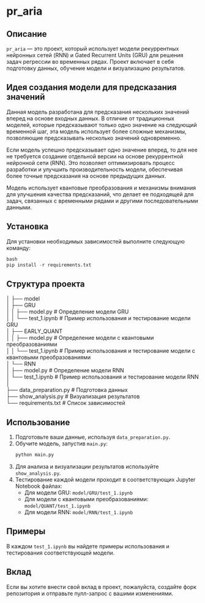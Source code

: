 ﻿# pr_aria

## Описание

`pr_aria` — это проект, который использует модели рекуррентных нейронных сетей (RNN) и Gated Recurrent Units (GRU) для решения задач регрессии во временных рядах. Проект включает в себя подготовку данных, обучение модели и визуализацию результатов.

## Идея создания модели для предсказания значений

Данная модель разработана для предсказания нескольких значений вперед на основе входных данных. В отличие от традиционных моделей, которые предсказывают только одно значение на следующий временной шаг, эта модель использует более сложные механизмы, позволяющие предсказывать несколько значений одновременно.

Если модель успешно предсказывает одно значение вперед, то для нее не требуется создание отдельной версии на основе рекуррентной нейронной сети (RNN). Это позволяет оптимизировать процесс разработки и улучшить производительность модели, обеспечивая более точные предсказания на основе предыдущих данных.

Модель использует квантовые преобразования и механизмы внимания для улучшения качества предсказаний, что делает ее подходящей для задач, связанных с временными рядами и другими последовательными данными.

## Установка

Для установки необходимых зависимостей выполните следующую команду:
```python
bash
pip install -r requirements.txt
```
## Структура проекта

│
├── model<br>
│ ├── GRU<br>
│ │ ├── model.py # Определение модели GRU<br>
│ │ └── test_1.ipynb # Пример использования и тестирование модели GRU<br>
│ ├── EARLY_QUANT<br>
│ │ ├── model.py # Определение модели с квантовыми преобразованиями<br>
│ │ └── test_1.ipynb # Пример использования и тестирование модели с квантовыми преобразованиями<br>
│ └── RNN<br>
│ ├── model.py # Определение модели RNN<br>
│ └── test_1.ipynb # Пример использования и тестирование модели RNN<br>
│<br>
├── data_preparation.py # Подготовка данных<br>
├── show_analysis.py # Визуализация результатов<br>
└── requirements.txt # Список зависимостей<br>

## Использование

1. Подготовьте ваши данные, используя `data_preparation.py`.
2. Обучите модель, запустив `main.py`:
   ```bash
   python main.py
   ```
3. Для анализа и визуализации результатов используйте `show_analysis.py`.
4. Тестирование каждой модели проходит в соответствующих Jupyter Notebook файлах:
   - Для модели GRU: `model/GRU/test_1.ipynb`
   - Для модели с квантовыми преобразованиями: `model/QUANT/test_1.ipynb`
   - Для модели RNN: `model/RNN/test_1.ipynb`

## Примеры

В каждом `test_1.ipynb` вы найдете примеры использования и тестирования соответствующей модели.

## Вклад

Если вы хотите внести свой вклад в проект, пожалуйста, создайте форк репозитория и отправьте пулл-запрос с вашими изменениями.
